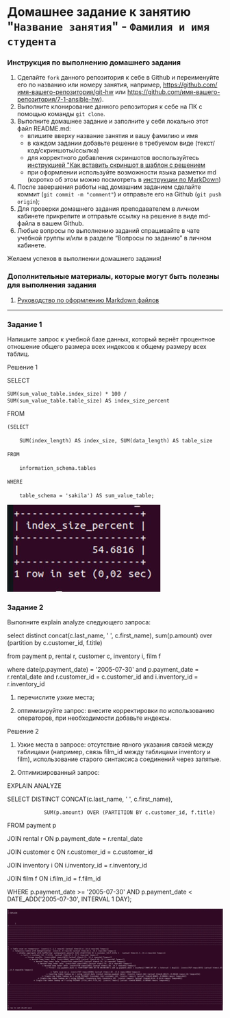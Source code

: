 # Домашнее задание к занятию "`Название занятия`" - `Фамилия и имя студента`


### Инструкция по выполнению домашнего задания

   1. Сделайте `fork` данного репозитория к себе в Github и переименуйте его по названию или номеру занятия, например, https://github.com/имя-вашего-репозитория/git-hw или  https://github.com/имя-вашего-репозитория/7-1-ansible-hw).
   2. Выполните клонирование данного репозитория к себе на ПК с помощью команды `git clone`.
   3. Выполните домашнее задание и заполните у себя локально этот файл README.md:
      - впишите вверху название занятия и вашу фамилию и имя
      - в каждом задании добавьте решение в требуемом виде (текст/код/скриншоты/ссылка)
      - для корректного добавления скриншотов воспользуйтесь [инструкцией "Как вставить скриншот в шаблон с решением](https://github.com/netology-code/sys-pattern-homework/blob/main/screen-instruction.md)
      - при оформлении используйте возможности языка разметки md (коротко об этом можно посмотреть в [инструкции  по MarkDown](https://github.com/netology-code/sys-pattern-homework/blob/main/md-instruction.md))
   4. После завершения работы над домашним заданием сделайте коммит (`git commit -m "comment"`) и отправьте его на Github (`git push origin`);
   5. Для проверки домашнего задания преподавателем в личном кабинете прикрепите и отправьте ссылку на решение в виде md-файла в вашем Github.
   6. Любые вопросы по выполнению заданий спрашивайте в чате учебной группы и/или в разделе “Вопросы по заданию” в личном кабинете.
   
Желаем успехов в выполнении домашнего задания!
   
### Дополнительные материалы, которые могут быть полезны для выполнения задания

1. [Руководство по оформлению Markdown файлов](https://gist.github.com/Jekins/2bf2d0638163f1294637#Code)

---

### Задание 1

Напишите запрос к учебной базе данных, который вернёт процентное отношение общего размера всех индексов к общему размеру всех таблиц.


Решение 1

SELECT 

    SUM(sum_value_table.index_size) * 100 / SUM(sum_value_table.table_size) AS index_size_percent

FROM

    (SELECT 

        SUM(index_length) AS index_size, SUM(data_length) AS table_size

    FROM

        information_schema.tables

    WHERE

        table_schema = 'sakila') AS sum_value_table;


![1](https://github.com/StasAlginin/gitlab-hw/blob/main/img/index1.jpeg)


### Задание 2

Выполните explain analyze следующего запроса:

select distinct concat(c.last_name, ' ', c.first_name), sum(p.amount) over (partition by c.customer_id, f.title)

from payment p, rental r, customer c, inventory i, film f

where date(p.payment_date) = '2005-07-30' and p.payment_date = r.rental_date and r.customer_id = c.customer_id and i.inventory_id = r.inventory_id

1) перечислите узкие места;

2) оптимизируйте запрос: внесите корректировки по использованию операторов, при необходимости добавьте индексы.


Решение 2

1) Узкие места в запросе: отсутствие явного указания связей между таблицами (например, связь film_id между таблицами inventory и film), использование старого синтаксиса соединений через запятые.


2) Оптимизированный запрос:

EXPLAIN ANALYZE

SELECT DISTINCT CONCAT(c.last_name, ' ', c.first_name), 

                SUM(p.amount) OVER (PARTITION BY c.customer_id, f.title)

FROM payment p

JOIN rental r ON p.payment_date = r.rental_date

JOIN customer c ON r.customer_id = c.customer_id

JOIN inventory i ON i.inventory_id = r.inventory_id

JOIN film f ON i.film_id = f.film_id

WHERE p.payment_date >= '2005-07-30' AND p.payment_date < DATE_ADD('2005-07-30', INTERVAL 1 DAY);

![2](https://github.com/StasAlginin/gitlab-hw/blob/main/img/index2.jpeg)


